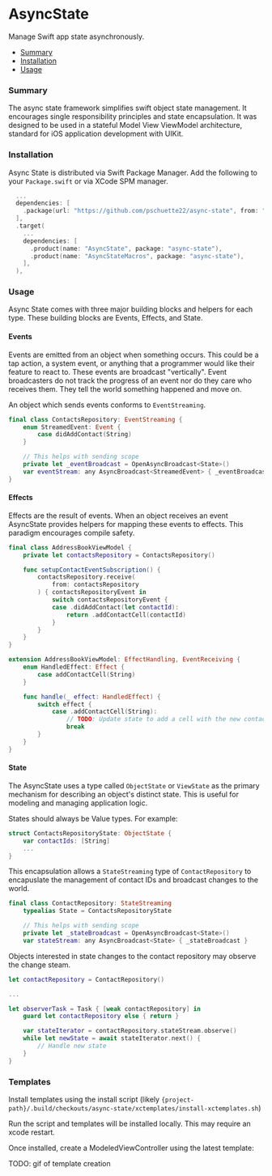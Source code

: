 # AsyncState
Manage Swift app state asynchronously.

- [Summary](#summary)
- [Installation](#installation)
- [Usage](#usage)

### Summary
The async state framework simplifies swift object state management. It encourages single responsibility principles and state encapsulation. It was designed to be used in a stateful Model View ViewModel architecture, standard for iOS application development with UIKit.

### Installation
Async State is distributed via Swift Package Manager. Add the following to your `Package.swift` or via XCode SPM manager.

```swift
  ...
  dependencies: [
    .package(url: "https://github.com/pschuette22/async-state", from: "1.0.0"),
  ],
  .target(
    ...
    dependencies: [
      .product(name: "AsyncState", package: "async-state"),
      .product(name: "AsyncStateMacros", package: "async-state"),
    ],
  ),
```

### Usage

Async State comes with three major building blocks and helpers for each type. These building blocks are Events, Effects, and State.

#### Events
Events are emitted from an object when something occurs. This could be a tap action, a system event, or anything that a programmer would like their feature to react to. These events are broadcast "vertically". Event broadcasters do not track the progress of an event nor do they care who receives them. They tell the world something happened and move on.

An object which sends events conforms to `EventStreaming`.

```swift 
final class ContactsRepository: EventStreaming {
    enum StreamedEvent: Event {
        case didAddContact(String)
    }

    // This helps with sending scope
    private let _eventBroadcast = OpenAsyncBroadcast<State>()
    var eventStream: any AsyncBroadcast<StreamedEvent> { _eventBroadcast }
}
```

#### Effects
Effects are the result of events. When an object receives an event AsyncState provides helpers for mapping these events to effects. This paradigm encourages compile safety.

```swift
final class AddressBookViewModel {
    private let contactsRepository = ContactsRepository()

    func setupContactEventSubscription() {
        contactsRepository.receive(
            from: contactsRepository
        ) { contactsRepositoryEvent in
            switch contactsRepositoryEvent {
            case .didAddContact(let contactId):
                return .addContactCell(contactId)
            }
        }
    }
}

extension AddressBookViewModel: EffectHandling, EventReceiving {
    enum HandledEffect: Effect {
        case addContactCell(String)
    }

    func handle(_ effect: HandledEffect) {
        switch effect {
            case .addContactCell(String):
                // TODO: Update state to add a cell with the new contact
                break
        }
    }
}

```

#### State
The AsyncState uses a type called `ObjectState` or `ViewState` as the primary mechanism for describing an object's distinct state. This is useful for modeling and managing application logic.

States should always be Value types. For example:
```swift
struct ContactsRepositoryState: ObjectState {
    var contactIds: [String]
    ...
}
```

This encapsulation allows a `StateStreaming` type of `ContactRepository` to encapuslate the management of contact IDs and broadcast changes to the world.

```swift
final class ContactRepository: StateStreaming
    typealias State = ContactsRepositoryState

    // This helps with sending scope
    private let _stateBroadcast = OpenAsyncBroadcast<State>()
    var stateStream: any AsyncBroadcast<State> { _stateBroadcast }
```

Objects interested in state changes to the contact repository may observe the change steam.
```swift
let contactRepository = ContactRepository()

...

let observerTask = Task { [weak contactRepository] in
    guard let contactRepository else { return }

    var stateIterator = contactRepository.stateStream.observe()
    while let newState = await stateIterator.next() {
        // Handle new state
    }
}
```

### Templates
Install templates using the install script (likely `{project-path}/.build/checkouts/async-state/xctemplates/install-xctemplates.sh`)

Run the script and templates will be installed locally. This may require an xcode restart.

Once installed, create a ModeledViewController using the latest template:

TODO: gif of template creation